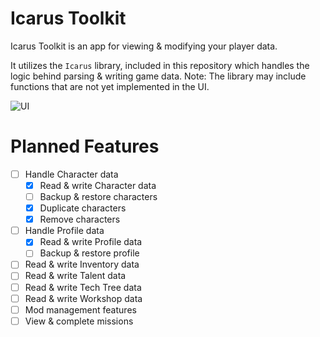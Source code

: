 # Icarus Toolkit

Icarus Toolkit is an app for viewing & modifying your player data.

It utilizes the `Icarus` library, included in this repository which handles the logic behind parsing & writing game data.
Note: The library may include functions that are not yet implemented in the UI.

![UI](https://i.imgur.com/SzM1tyH.png)


# Planned Features

 

 - [ ] Handle Character data
	 - [x] Read & write Character data
	 - [ ] Backup & restore characters
	 - [x] Duplicate characters
	 - [x] Remove characters
 - [ ] Handle Profile data
	 - [x] Read & write Profile data
	 - [ ] Backup & restore profile
 - [ ] Read & write Inventory data
 - [ ] Read & write Talent data
 - [ ] Read & write Tech Tree data
 - [ ] Read & write Workshop data
 - [ ] Mod management features
 - [ ] View & complete missions
